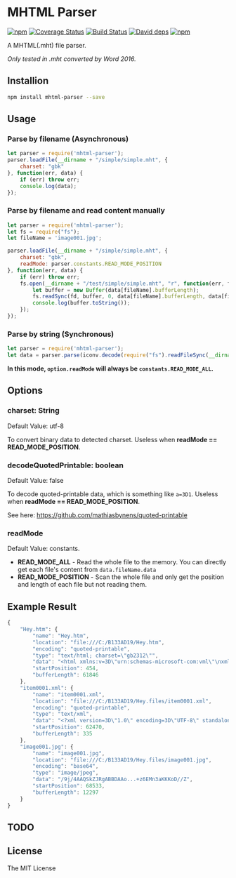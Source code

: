 MHTML Parser
==================================
[![npm](https://img.shields.io/npm/v/mhtml-parser.svg)](https://www.npmjs.com/package/mhtml-parser)
[![Coverage Status](https://coveralls.io/repos/zsxsoft/mhtml-parser/badge.svg)](https://coveralls.io/r/zsxsoft/mhtml-parser)
[![Build Status](https://travis-ci.org/zsxsoft/mhtml-parser.svg?branch=master)](https://travis-ci.org/zsxsoft/mhtml-parser)
[![David deps](https://david-dm.org/zsxsoft/mhtml-parser.svg)](https://david-dm.org/zsxsoft/mhtml-parser)
[![npm](https://img.shields.io/npm/dm/mhtml-parser.svg)](https://www.npmjs.com/package/mhtml-parser)

A MHTML(.mht) file parser.

*Only tested in .mht converted by Word 2016.*

## Installion
```bash
npm install mhtml-parser --save
```

## Usage

### Parse by filename (Asynchronous)
```javascript
let parser = require('mhtml-parser');
parser.loadFile(__dirname + "/simple/simple.mht", {
    charset: "gbk" 
}, function(err, data) {
    if (err) throw err;
    console.log(data);
});
```

### Parse by filename and read content manually
```javascript
let parser = require('mhtml-parser');
let fs = require("fs");
let fileName = 'image001.jpg';

parser.loadFile(__dirname + "/simple/simple.mht", {
    charset: "gbk", 
    readMode: parser.constants.READ_MODE_POSITION
}, function(err, data) {
    if (err) throw err;
    fs.open(__dirname + "/test/simple/simple.mht", "r", function(err, fd) {
	    let buffer = new Buffer(data[fileName].bufferLength);
	    fs.readSync(fd, buffer, 0, data[fileName].bufferLength, data[fileName].startPosition); 
	    console.log(buffer.toString());
	});
});

```

### Parse by string (Synchronous)
```javascript
let parser = require('mhtml-parser');
let data = parser.parse(iconv.decode(require("fs").readFileSync(__dirname + "/simple/simple.mht", null), "gbk"), {});
```

**In this mode, ``option.readMode`` will always be ``constants.READ_MODE_ALL``.**

## Options
### charset: String
Default Value: utf-8

To convert binary data to detected charset. Useless when **readMode == READ_MODE_POSITION**.

### decodeQuotedPrintable: boolean
Default Value: false

To decode quoted-printable data, which is something like ``a=3D1``. Useless when **readMode == READ_MODE_POSITION**.

See here: https://github.com/mathiasbynens/quoted-printable

### readMode
Default Value: constants.
* **READ_MODE_ALL** - Read the whole file to the memory. You can directly get each file's content from ``data.fileName.data``
* **READ_MODE_POSITION** - Scan the whole file and only get the position and length of each file but not reading them. 


## Example Result
```javascript
{
	"Hey.htm": {
		"name": "Hey.htm",
		"location": "file:///C:/B133AD19/Hey.htm",
		"encoding": "quoted-printable",
		"type": "text/html; charset=\"gb2312\"",
		"data": "<html xmlns:v=3D\"urn:schemas-microsoft-com:vml\"\nxmlns:o=3D\"urn:schemas-micr>\n<li.....n<p class=3DMsoNormal><span lang=3DEN-US><o:p>&nbsp;</o:p></span></p>\n\n</div>\n\n</body>\n\n</html>",
		"startPosition": 454,
		"bufferLength": 61846
	},
	"item0001.xml": {
		"name": "item0001.xml",
		"location": "file:///C:/B133AD19/Hey.files/item0001.xml",
		"encoding": "quoted-printable",
		"type": "text/xml",
		"data": "<?xml version=3D\"1.0\" encoding=3D\"UTF-8\" standalone=3D\"no\"?><b:Sources xmln=\ns:b=3D\"http://schemas.openxmlformats.org/officeDocument/2006/bibliography\" =\nxmlns=3D\"http://schemas.openxmlformats.org/officeDocument/2006/bibliography=\n\" SelectedStyle=3D\"\\APASixthEditionOfficeOnline.xsl\" StyleName=3D\"APA\" Vers=\nion=3D\"6\"></b:Sources>",
		"startPosition": 62470,
		"bufferLength": 335
	},
	"image001.jpg": {
		"name": "image001.jpg",
		"location": "file:///C:/B133AD19/Hey.files/image001.jpg",
		"encoding": "base64",
		"type": "image/jpeg",
		"data": "/9j/4AAQSkZJRgABBDAAo...+z6EMn3aKKKoD//Z",
		"startPosition": 68533,
		"bufferLength": 12297
	}
}


```

## TODO

## License
The MIT License